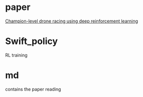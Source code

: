 # paper

[Champion-level drone racing using deep reinforcement learning](https://www.nature.com/articles/s41586-023-06419-4)

# Swift_policy

RL training

# md

contains the paper reading